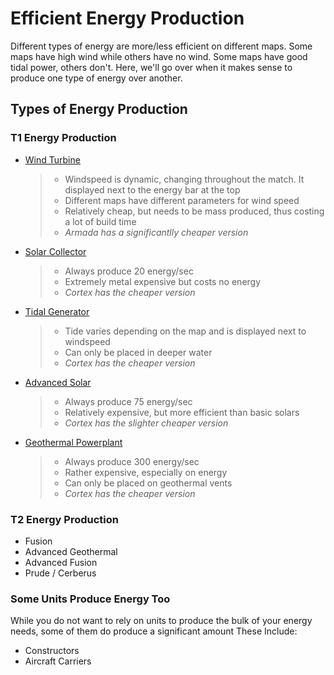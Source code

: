 # Efficient Energy Production

Different types of energy are more/less efficient on different maps. Some maps have high wind while others have no wind. Some maps have good tidal power, others don't. Here, we'll go over when it makes sense to produce one type of energy over another.

## Types of Energy Production

### T1 Energy Production
- [Wind Turbine](https://www.beyondallreason.info/unit/armwin)
	> - Windspeed is dynamic, changing throughout the match. It displayed next to the energy bar at the top
   	> - Different maps have different parameters for wind speed
  	> - Relatively cheap, but needs to be mass produced, thus costing a lot of build time
  	> - *Armada has a significantlly cheaper version*
- [Solar Collector](https://www.beyondallreason.info/unit/armwin)
	> - Always produce 20 energy/sec
   	> - Extremely metal expensive but costs no energy
   	> - *Cortex has the cheaper version*
- [Tidal Generator](https://www.beyondallreason.info/unit/armwin)
	> - Tide varies depending on the map and is displayed next to windspeed
   	> - Can only be placed in deeper water
  	> - *Cortex has the cheaper version*

- [Advanced Solar](https://www.beyondallreason.info/unit/armwin)
	> - Always produce 75 energy/sec
   	> - Relatively expensive, but more efficient than basic solars
  	> - *Cortex has the slighter cheaper version*
- [Geothermal Powerplant](https://www.beyondallreason.info/unit/armwin)
	> - Always produce 300 energy/sec
 	> - Rather expensive, especially on energy
   	> - Can only be placed on geothermal vents
    > - *Cortex has the cheaper version*

### T2 Energy Production
- Fusion
- Advanced Geothermal
- Advanced Fusion
- Prude / Cerberus

### Some Units Produce Energy Too

While you do not want to rely on units to produce the bulk of your energy needs, some of them do produce a significant amount
These Include:
  - Constructors
  - Aircraft Carriers
